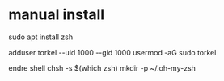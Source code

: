 # manual install
sudo apt install
zsh

adduser torkel --uid 1000 --gid 1000
usermod -aG sudo torkel

endre shell
chsh -s $(which zsh)
mkdir -p ~/.oh-my-zsh


